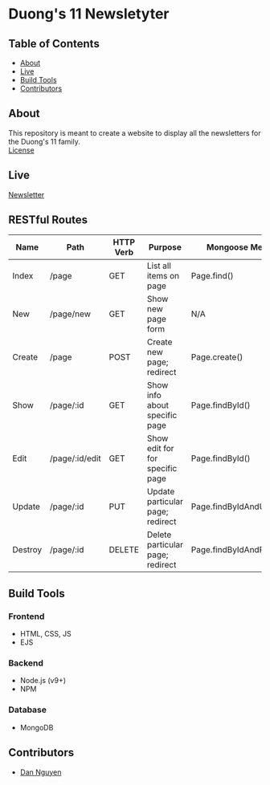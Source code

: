 # Duong's 11 Newsletyter

## Table of Contents
* [About](#about)
* [Live](#live)
* [Build Tools](#build-tools)
* [Contributors](#contributors)


## About
This repository is meant to create a website to display all the newsletters for the Duong's 11 family.  
[License](https://github.com/ziggysauce/duongs_11/blob/master/LICENSE)  


## Live
[Newsletter]()


## RESTful Routes
| Name    | Path           | HTTP Verb | Purpose                          | Mongoose Method          |
| ------- | -------------- | --------- | -------------------------------- | ---------------          |
| Index   | /page          | GET       | List all items on page           | Page.find()              |
| New     | /page/new      | GET       | Show new page form               | N/A                      |
| Create  | /page          | POST      | Create new page; redirect        | Page.create()            |
| Show    | /page/:id      | GET       | Show info about specific page    | Page.findById()          |
| Edit    | /page/:id/edit | GET       | Show edit for for specific page  | Page.findById()          |
| Update  | /page/:id      | PUT       | Update particular page; redirect | Page.findByIdAndUpdate() |
| Destroy | /page/:id      | DELETE    | Delete particular page; redirect | Page.findByIdAndRemove() |


## Build Tools
### Frontend
* HTML, CSS, JS
* EJS

### Backend
* Node.js (v9+)
* NPM

### Database
* MongoDB


## Contributors
* [Dan Nguyen](https://github.com/ziggysauce)